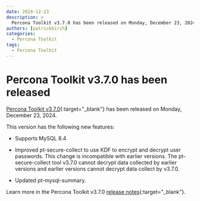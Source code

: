 ```yaml
---
date: 2024-12-23
description: >
  Percona Toolkit v3.7.0 has been released on Monday, December 23, 2024.
authors: [patrickbirch]
categories:
  - Percona Toolkit
tags:
  - Percona Toolkit
---
```


# Percona Toolkit v3.7.0 has been released

<!-- more -->

[Percona Toolkit v3.7.0](https://docs.percona.com/percona-toolkit/){:target="_blank"} has been released on Monday, December 23, 2024.

This version has the following new features:

* Supports MySQL 8.4

* Improved pt-secure-collect to use KDF to encrypt and decrypt user passwords. This change is incompatible with earlier versions. The pt-secure-collect tool v3.7.0 cannot decrypt data collected by earlier versions and earlier versions cannot decrypt data collect by v3.7.0.

* Updated pt-mysql-summary.

Learn more in the Percona Toolkit v3.7.0 [release notes](https://docs.percona.com/percona-toolkit/release_notes.html#v3-7-0-released-2024-12-23){:target="_blank"}.

